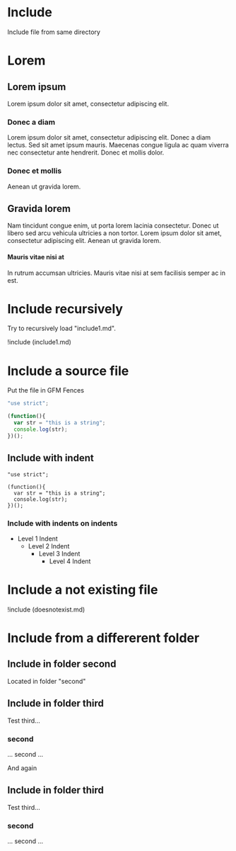 # Include

Include file from same directory

# Lorem

## Lorem ipsum

Lorem ipsum dolor sit amet, consectetur adipiscing elit.

### Donec a diam

Lorem ipsum dolor sit amet, consectetur adipiscing elit. Donec a diam lectus. Sed sit amet ipsum mauris. Maecenas congue ligula ac quam viverra nec consectetur ante hendrerit. Donec et mollis dolor.

### Donec et mollis

Aenean ut gravida lorem.

## Gravida lorem

Nam tincidunt congue enim, ut porta lorem lacinia consectetur. Donec ut libero sed arcu vehicula ultricies a non tortor. Lorem ipsum dolor sit amet, consectetur adipiscing elit. Aenean ut gravida lorem.

#### Mauris vitae nisi at

In rutrum accumsan ultricies. Mauris vitae nisi at sem facilisis semper ac in est.

# Include recursively

Try to recursively load "include1.md".

!include (include1.md)

# Include a source file

Put the file in GFM Fences

```javascript
"use strict";

(function(){
  var str = "this is a string";
  console.log(str);
})();
```

## Include with indent

    "use strict";
    
    (function(){
      var str = "this is a string";
      console.log(str);
    })();

### Include with indents on indents

* Level 1 Indent
  * Level 2 Indent
    * Level 3 Indent
      * Level 4 Indent

# Include a not existing file

!include (doesnotexist.md)

# Include from a differerent folder

## Include in folder second

Located in folder "second"

## Include in folder third

Test third...

### second

... second ...

And again

## Include in folder third

Test third...

### second

... second ...
